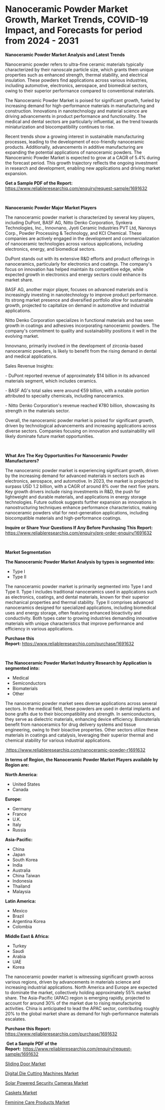 <p><h1>Nanoceramic Powder Market Growth, Market Trends, COVID-19 Impact, and Forecasts for period from 2024 - 2031</h1></p><p><strong>Nanoceramic Powder Market Analysis and Latest Trends</strong></p>
<p><p>Nanoceramic powder refers to ultra-fine ceramic materials typically characterized by their nanoscale particle size, which grants them unique properties such as enhanced strength, thermal stability, and electrical insulation. These powders find applications across various industries, including automotive, electronics, aerospace, and biomedical sectors, owing to their superior performance compared to conventional materials.</p><p>The Nanoceramic Powder Market is poised for significant growth, fueled by increasing demand for high-performance materials in manufacturing and construction. Innovations in nanotechnology and material science are driving advancements in product performance and functionality. The medical and dental sectors are particularly influential, as the trend towards miniaturization and biocompatibility continues to rise.</p><p>Recent trends show a growing interest in sustainable manufacturing processes, leading to the development of eco-friendly nanoceramic products. Additionally, advancements in additive manufacturing are expanding the potential applications of nanoceramic powders. The Nanoceramic Powder Market is expected to grow at a CAGR of 5.4% during the forecast period. This growth trajectory reflects the ongoing investment in research and development, enabling new applications and driving market expansion.</p></p>
<p><strong>Get a Sample PDF of the Report:&nbsp;</strong> <a href="https://www.reliableresearchiq.com/enquiry/request-sample/1691632?utm_campaign=1499&utm_medium=2&utm_source=Github&utm_content=ia&utm_term=18102024&utm_id=nanoceramic-powder">https://www.reliableresearchiq.com/enquiry/request-sample/1691632</a></p>
<p>&nbsp;</p>
<p><strong>Nanoceramic Powder Major Market Players</strong></p>
<p><p>The nanoceramic powder market is characterized by several key players, including DuPont, BASF AG, Nitto Denko Corporation, Synkera Technologies, Inc., Innovnano, Jyoti Ceramic Industries PVT Ltd, Nanosys Corp., Powder Processing & Technology, and KCI Chemical. These companies are actively engaged in the development and commercialization of nanoceramic technologies across various applications, including electronics, energy, and biomedical sectors.</p><p>DuPont stands out with its extensive R&D efforts and product offerings in nanoceramics, particularly for electronics and coatings. The company's focus on innovation has helped maintain its competitive edge, while expected growth in electronics and energy sectors could enhance its market share.</p><p>BASF AG, another major player, focuses on advanced materials and is increasingly investing in nanotechnology to improve product performance. Its strong market presence and diversified portfolio allow for sustainable growth, projected to capitalize on demand in automotive and industrial applications.</p><p>Nitto Denko Corporation specializes in functional materials and has seen growth in coatings and adhesives incorporating nanoceramic powders. The company's commitment to quality and sustainability positions it well in the evolving market.</p><p>Innovnano, primarily involved in the development of zirconia-based nanoceramic powders, is likely to benefit from the rising demand in dental and medical applications.</p><p>Sales Revenue Insights:</p><p>- DuPont reported revenue of approximately $14 billion in its advanced materials segment, which includes ceramics.</p><p>- BASF AG's total sales were around €59 billion, with a notable portion attributed to specialty chemicals, including nanoceramics.</p><p>- Nitto Denko Corporation's revenue reached ¥780 billion, showcasing its strength in the materials sector.</p><p>Overall, the nanoceramic powder market is poised for significant growth, driven by technological advancements and increasing applications across diverse sectors. Companies focusing on innovation and sustainability will likely dominate future market opportunities.</p></p>
<p>&nbsp;</p>
<p><strong>What Are The Key Opportunities For Nanoceramic Powder Manufacturers?</strong></p>
<p><p>The nanoceramic powder market is experiencing significant growth, driven by the increasing demand for advanced materials in sectors such as electronics, aerospace, and automotive. In 2023, the market is projected to surpass USD 1.2 billion, with a CAGR of around 8% over the next five years. Key growth drivers include rising investments in R&D, the push for lightweight and durable materials, and applications in energy storage technologies. Future outlook suggests further expansion as innovations in nanostructuring techniques enhance performance characteristics, making nanoceramic powders vital for next-generation applications, including biocompatible materials and high-performance coatings.</p></p>
<p><strong>Inquire or Share Your Questions If Any Before Purchasing This Report:</strong> <a href="https://www.reliableresearchiq.com/enquiry/pre-order-enquiry/1691632?utm_campaign=1499&utm_medium=2&utm_source=Github&utm_content=ia&utm_term=18102024&utm_id=nanoceramic-powder">https://www.reliableresearchiq.com/enquiry/pre-order-enquiry/1691632</a></p>
<p>&nbsp;</p>
<p><strong>Market Segmentation</strong></p>
<p><strong>The Nanoceramic Powder Market Analysis by types is segmented into:</strong></p>
<p><ul><li>Type I</li><li>Type II</li></ul></p>
<p><p>The nanoceramic powder market is primarily segmented into Type I and Type II. Type I includes traditional nanoceramics used in applications such as electronics, coatings, and dental materials, known for their superior mechanical properties and thermal stability. Type II comprises advanced nanoceramics designed for specialized applications, including biomedical uses and energy storage, often featuring enhanced bioactivity and conductivity. Both types cater to growing industries demanding innovative materials with unique characteristics that improve performance and efficiency in various applications.</p></p>
<p><strong>Purchase this Report:&nbsp;</strong><a href="https://www.reliableresearchiq.com/purchase/1691632?utm_campaign=1499&utm_medium=2&utm_source=Github&utm_content=ia&utm_term=18102024&utm_id=nanoceramic-powder">https://www.reliableresearchiq.com/purchase/1691632</a></p>
<p>&nbsp;</p>
<p><strong>The Nanoceramic Powder Market Industry Research by Application is segmented into:</strong></p>
<p><ul><li>Medical</li><li>Semiconductors</li><li>Biomaterials</li><li>Other</li></ul></p>
<p><p>The nanoceramic powder market sees diverse applications across several sectors. In the medical field, these powders are used in dental implants and bone grafts due to their biocompatibility and strength. In semiconductors, they serve as dielectric materials, enhancing device efficiency. Biomaterials benefit from nanoceramics for drug delivery systems and tissue engineering, owing to their bioactive properties. Other sectors utilize these materials in coatings and catalysis, leveraging their superior thermal and chemical stability for various industrial applications.</p></p>
<p><a href="https://www.reliableresearchiq.com/nanoceramic-powder-r1691632?utm_campaign=1499&utm_medium=2&utm_source=Github&utm_content=ia&utm_term=18102024&utm_id=nanoceramic-powder">&nbsp;https://www.reliableresearchiq.com/nanoceramic-powder-r1691632</a></p>
<p><strong>In terms of Region, the Nanoceramic Powder Market Players available by Region are:</strong></p>
<p>
    <p> <strong> North America: </strong>
        <ul>
            <li>United States</li>
            <li>Canada</li>
        </ul>
        </p> 
    <p> <strong> Europe: </strong>
        <ul>
            <li>Germany</li>
            <li>France</li>
            <li>U.K.</li>
            <li>Italy</li>
            <li>Russia</li>
        </ul>
        </p> 
    <p> <strong> Asia-Pacific: </strong>
        <ul>
            <li>China</li>
            <li>Japan</li>
            <li>South Korea</li>
            <li>India</li>
            <li>Australia</li>
            <li>China Taiwan</li>
            <li>Indonesia</li>
            <li>Thailand</li>
            <li>Malaysia</li>
        </ul>
        </p> 
    <p> <strong> Latin America: </strong>
        <ul>
            <li>Mexico</li>
            <li>Brazil</li>
            <li>Argentina Korea</li>
            <li>Colombia</li>
        </ul>
        </p> 
    <p> <strong> Middle East & Africa: </strong>
        <ul>
            <li>Turkey</li>
            <li>Saudi</li>
            <li>Arabia</li>
            <li>UAE</li>
            <li>Korea</li>
        </ul>
    </p>
    </p>
<p><p>The nanoceramic powder market is witnessing significant growth across various regions, driven by advancements in materials science and increasing industrial applications. North America and Europe are expected to dominate the market, collectively holding approximately 55% market share. The Asia-Pacific (APAC) region is emerging rapidly, projected to account for around 30% of the market due to rising manufacturing activities. China is anticipated to lead the APAC sector, contributing roughly 20% to the global market share as demand for high-performance materials escalates.</p></p>
<p><strong>Purchase this Report: </strong><a href="https://www.reliableresearchiq.com/purchase/1691632?utm_campaign=1499&utm_medium=2&utm_source=Github&utm_content=ia&utm_term=18102024&utm_id=nanoceramic-powder">https://www.reliableresearchiq.com/purchase/1691632</a></p>
<p>&nbsp;<strong>Get a Sample PDF of the Report:&nbsp;&nbsp;</strong><a href="https://www.reliableresearchiq.com/enquiry/request-sample/1691632?utm_campaign=1499&utm_medium=2&utm_source=Github&utm_content=ia&utm_term=18102024&utm_id=nanoceramic-powder">https://www.reliableresearchiq.com/enquiry/request-sample/1691632</a></p>
<p><strong></strong></p>
<p><p><a href="https://www.linkedin.com/pulse/sliding-door-sector-surge-88-growth-roadmap-2031-visigraphs-bs9ec?utm_campaign=1499&utm_medium=2&utm_source=Github&utm_content=ia&utm_term=18102024&utm_id=nanoceramic-powder">Sliding Door Market</a></p><p><a href="https://www.linkedin.com/pulse/global-digital-die-cutting-machines-market-landscape-future-yzfxf?utm_campaign=1499&utm_medium=2&utm_source=Github&utm_content=ia&utm_term=18102024&utm_id=nanoceramic-powder">Digital Die Cutting Machines Market</a></p><p><a href="https://www.linkedin.com/pulse/analyzing-solar-powered-security-cameras-market-dynamics-xqwhf?utm_campaign=1499&utm_medium=2&utm_source=Github&utm_content=ia&utm_term=18102024&utm_id=nanoceramic-powder">Solar Powered Security Cameras Market</a></p><p><a href="https://www.linkedin.com/pulse/comprehensive-caskets-market-report-segmentation-type-application-1pxqf?utm_campaign=1499&utm_medium=2&utm_source=Github&utm_content=ia&utm_term=18102024&utm_id=nanoceramic-powder">Caskets Market</a></p><p><a href="https://www.linkedin.com/pulse/feminine-care-products-market-size-type-disposable-sanitary-tjsef?utm_campaign=1499&utm_medium=2&utm_source=Github&utm_content=ia&utm_term=18102024&utm_id=nanoceramic-powder">Feminine Care Products Market</a></p></p>